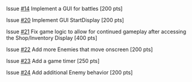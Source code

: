 Issue [#14](https://github.com/UCSB-CS56-Projects/cs56-games-simple-rpg/issues/14) Implement a GUI for battles [200 pts]

Issue [#20](https://github.com/UCSB-CS56-Projects/cs56-games-simple-rpg/issues/20) Implement GUI StartDisplay [200 pts]

Issue [#21](https://github.com/UCSB-CS56-Projects/cs56-games-simple-rpg/issues/21) Fix game logic to allow for continued gameplay after accessing the Shop/Inventory Display [400 pts]

Issue [#22](https://github.com/UCSB-CS56-Projects/cs56-games-simple-rpg/issues/22) Add more Enemies that move onscreen [200 pts]

Issue [#23](https://github.com/UCSB-CS56-Projects/cs56-games-simple-rpg/issues/23) Add a game timer [250 pts]

Issue [#24](https://github.com/UCSB-CS56-Projects/cs56-games-simple-rpg/issues/24) Add additional Enemy behavior [200 pts]
